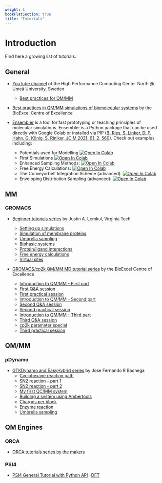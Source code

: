```yaml
---
weight: 1
bookFlatSection: true
title: "Tutorials"
---
```


# Introduction

Find here a growing list of tutorials.

## General

- [YouTube channel](https://www.youtube.com/user/HPC2N) of the High Performance Computing Center North @ Umeå University, Sweden
  - [Best practices for QM/MM](https://www.youtube.com/watch?v=K4A-yd_UpB8&list=PL6jMHLEmPVLzrmSfqoCQsIf-8nRKh3dLB)
- [Best practices in QM/MM simulations of biomolecular systems](https://bioexcel.eu/events/virtual-workshop-best-practices-in-qm-mm-simulation-of-biomolecular-systems/) by the BioExcel Centre of Excellence

- [Ensembler](https://github.com/rinikerlab/Ensembler) is a tool for fast prototyping or teaching principles of molecular simulations. Ensembler is a Python package that can be used directly with Google Colab or installed via PIP ([B. Ries, S. Linker, D. F. Hahn, G. König, S. Riniker, JCIM 2021, 61, 2, 560](https://doi.org/10.1021/acs.jcim.0c01283)). Check out examples including:
  - Potentials used for Modelling [![Open In Colab](https://colab.research.google.com/assets/colab-badge.svg)](https://colab.research.google.com/github/rinikerlab/Ensembler/blob/master/examples/Tutorial_Potentials.ipynb)
  - First Simulations [![Open In Colab](https://colab.research.google.com/assets/colab-badge.svg)](https://colab.research.google.com/github/rinikerlab/Ensembler/blob/master/examples/Tutorial_Simulations.ipynb)
  - Enhanced Sampling Methods: [![Open In Colab](https://colab.research.google.com/assets/colab-badge.svg)](https://colab.research.google.com/github/rinikerlab/Ensembler/blob/master/examples/Example_EnhancedSampling.ipynb)
  - Free Energy Calculations: [![Open In Colab](https://colab.research.google.com/assets/colab-badge.svg)](https://colab.research.google.com/github/rinikerlab/Ensembler/blob/master/examples/Example_FreeEnergyCalculationSimulation.ipynb)
  - The Conveyorbelt Integration Scheme (advanced): [![Open In Colab](https://colab.research.google.com/assets/colab-badge.svg)](https://colab.research.google.com/github/rinikerlab/Ensembler/blob/master/examples/Example_ConveyorBelt.ipynb)
  - Enveloping Distribution Sampling (advanced): [![Open In Colab](https://colab.research.google.com/assets/colab-badge.svg)](https://colab.research.google.com/github/rinikerlab/Ensembler/blob/master/examples/Example_EDS.ipynb)

## MM
### GROMACS

- [Beginner tutorials series](http://www.mdtutorials.com/gmx/index.html) by Justin A. Lemkul, Virginia Tech
  - [Setting up simulations](http://www.mdtutorials.com/gmx/lysozyme/index.html)
  - [Simulation of membrane proteins](http://www.mdtutorials.com/gmx/membrane_protein/index.html)
  - [Umbrella sampling](http://www.mdtutorials.com/gmx/umbrella/index.html)
  - [Biphasic systems](http://www.mdtutorials.com/gmx/biphasic/index.html)
  - [Protein/ligand interactions](http://www.mdtutorials.com/gmx/complex/index.html)
  - [Free energy calculations](http://www.mdtutorials.com/gmx/free_energy/index.html)
  - [Virtual sites](http://www.mdtutorials.com/gmx/vsites/index.html)

- [GROMACS/cp2k QM/MM MD tutorial series](https://docs.bioexcel.eu/2021-04-22-qmmm-gromacs-cp2k/) by the BioExcel Centre of Excellence
  - [Introduction to QM/MM - First part](https://www.youtube.com/watch?v=kZrGWcVcuFM)
  - [First Q&A session](https://www.youtube.com/watch?v=yoG8UMGNuPo)
  - [First practical session](https://www.youtube.com/watch?v=ZPdOLBRDxPU&list=PLzLqYW5ci-2dvlvgySfQDu-TKkr3fHSIA)
  - [Introduction to QM/MM - Second part](https://www.youtube.com/watch?v=Y5Uy4y86Yus)
  - [Second Q&A session](https://www.youtube.com/watch?v=p5khT-4WXiE)
  - [Second practical session](https://www.youtube.com/watch?v=rw5CZD5wQOs)
  - [Introduction to QM/MM - Third part](https://www.youtube.com/watch?v=s2Z5pV9b6z8)
  - [Third Q&A session](https://www.youtube.com/watch?v=FrsTNQPSChE)
  - [cp2k parameter special](https://www.youtube.com/watch?v=cAsmm5WaJc8)
  - [Third practical session](https://www.youtube.com/watch?v=jhsHRliw1sU)

## QM/MM
### pDynamo

- [GTKDynamo and EasyHybrid series](https://sites.google.com/site/gtkdynamo/tutorials) by Jose Fernando R Bachega
  - [Cyclohexane reaction path](https://sites.google.com/site/gtkdynamo/tutorials/tutorial-1)
  - [SN2 reaction - part 1](https://sites.google.com/site/gtkdynamo/tutorials/2---sn2---reaction-part---1)
  - [SN2 reaction - part 2](https://sites.google.com/site/gtkdynamo/tutorials/2---sn2---reaction-part---1-1)
  - [My first QC/MM system](https://sites.google.com/site/gtkdynamo/tutorials/3---my-first-qmmm)
  - [Building a system using Ambertools](https://sites.google.com/site/gtkdynamo/tutorials/4---enzyme-reaction-part---1)
  - [Charges per block](https://sites.google.com/site/gtkdynamo/tutorials/5---charges-per-block)
  - [Enzyme reaction](https://sites.google.com/site/gtkdynamo/tutorials/6---enzyme-reaction)
  - [Umbrella sampling](https://sites.google.com/site/gtkdynamo/tutorials/7---umbrella-sampling)

## QM Engines

### ORCA

- [ORCA tutorials series by the makers](https://www.orcasoftware.de/tutorials_orca/)


### PSI4
 - [PSI4 General Tutorial with Python API](https://psicode.org/psi4manual/master/psiapi.html)
   -[DFT](https://psicode.org/psi4manual/master/dft.html#sec-dft) 

